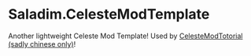 # Saladim.CelesteModTemplate

Another lightweight Celeste Mod Template! Used by [CelesteModTotorial (sadly chinese only)](https://celestemod.saplonily.link)!